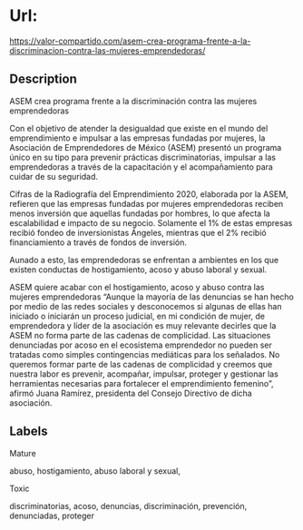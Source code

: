 # Url: 

https://valor-compartido.com/asem-crea-programa-frente-a-la-discriminacion-contra-las-mujeres-emprendedoras/

## Description 

ASEM crea programa frente a la discriminación contra las mujeres emprendedoras

Con el objetivo de atender la desigualdad que existe en el mundo del emprendimiento e impulsar a las  empresas fundadas por mujeres, la Asociación de Emprendedores de México (ASEM) presentó un programa único en su tipo para prevenir prácticas discriminatorias, impulsar a las emprendedoras a través de la capacitación y el acompañamiento para cuidar de su seguridad.

Cifras de la Radiografía del Emprendimiento 2020, elaborada por la ASEM, refieren que las empresas fundadas por mujeres emprendedoras reciben menos inversión que aquellas fundadas por hombres, lo que afecta la escalabilidad e impacto de su negocio. Solamente el 1% de estas empresas recibió fondeo de inversionistas Ángeles, mientras que el 2% recibió financiamiento a través de fondos de inversión.

Aunado a esto, las emprendedoras se enfrentan a ambientes en los que existen conductas de hostigamiento, acoso y abuso laboral y sexual.

ASEM quiere acabar con el hostigamiento, acoso y abuso contra las mujeres emprendedoras
“Aunque la mayoría de las denuncias se han hecho por medio de las redes sociales y desconocemos si algunas de ellas han iniciado o iniciarán un proceso judicial, en mi condición de mujer, de emprendedora y líder de la asociación es muy relevante decirles que la ASEM no forma parte de las cadenas de complicidad. Las situaciones denunciadas por acoso en el ecosistema emprendedor no pueden ser tratadas como simples contingencias mediáticas para los señalados. No queremos formar parte de las cadenas de complicidad y creemos que nuestra labor es prevenir, acompañar, impulsar, proteger y gestionar las herramientas necesarias para fortalecer el emprendimiento femenino”, afirmó Juana Ramírez, presidenta del Consejo Directivo de dicha asociación.

## Labels 

Mature 

abuso, hostigamiento, abuso laboral y sexual, 

Toxic

discriminatorias, acoso, denuncias, discriminación, prevención, denunciadas, proteger